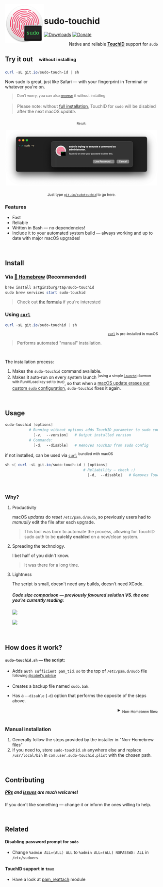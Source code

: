 <img height="128" src="res/icon.png" alt="Icon" align="left" />

# sudo-touchid

[![Downloads](https://img.shields.io/github/downloads/artginzburg/sudo-touchid/total?color=teal)](https://github.com/artginzburg/sudo-touchid/releases)
[![Donate](https://img.shields.io/badge/buy%20me%20a%20coffee-donate-white)](https://github.com/artginzburg/sudo-touchid?sponsor=1)

<div align="right">

Native and reliable [**TouchID**](https://support.apple.com/en-gb/guide/mac-help/mchl16fbf90a/mac) support for `sudo`

</div>

## Try it out <sub> &nbsp; <sup> &nbsp; without installing</sup></sub>

```powershell
curl -sL git.io/sudo-touch-id | sh
```

Now sudo is great, just like Safari — with your fingerprint in Terminal or whatever you're on.

> <sup>Don't worry, you can also [reverse](#usage) it without installing</sup>

> Please note: without [full installation](#install), TouchID for `sudo` will be disabled after the next macOS *update*.

<div align="center">

<sub><sub>Result:</sub></sub>

<img alt="Preview" src="./res/preview.png" width="500vmin" />

<sub>Just type <a href="https://git.io/sudotouchid"><code>git.io/sudotouchid</code></a> to go here.</sub>

</div>

### Features

- Fast
- Reliable
- Written in Bash — no dependencies!
- Include it to your automated system build — always working and up to date with major macOS upgrades!

<br />

## Install

### Via [🍺 Homebrew](https://brew.sh/) (Recommended)

```powershell
brew install artginzburg/tap/sudo-touchid
sudo brew services start sudo-touchid
```

> Check out [the formula](https://github.com/artginzburg/homebrew-tap/blob/main/Formula/sudo-touchid.rb) if you're interested

### Using [`curl`][curl]

```powershell
curl -sL git.io/sudo-touchid | sh
```

<div align="right"><sup>

[`curl`][curl] is pre-installed in macOS

</sup></div>

> Performs automated "manual" installation.
<br>

The installation process:
1. Makes the `sudo-touchid` command available.
2. Makes it auto-run on every system launch <sup>(using a simple [`launchd`](https://www.launchd.info) daemon with RunAtLoad key set to true)</sup>, so that when a [macOS update erases our custom `sudo` configuration](https://www.reddit.com/r/MacOS/comments/ey2g5h/etcauto_master_keeps_getting_reset_sonce_catalina/), `sudo-touchid` fixes it again.

<br />

## Usage

```ps1
sudo-touchid [options]
           # Running without options adds TouchID parameter to sudo configuration
             [-v,  --version]   # Output installed version
           # Commands:
             [-d,  --disable]   # Removes TouchID from sudo config
```

if not installed, can be used via [`curl`][curl] <sup>bundled with macOS</sup>

```ps1
sh <( curl -sL git.io/sudo-touch-id ) [options]
                                    # Reliability — check :)
                                      [-d,  --disable]   # Removes TouchID from sudo config
```

<br />

### Why?

1. Productivity

   macOS _updates_ do _reset_ `/etc/pam.d/sudo`, so previously users had to _manually_ edit the file after each upgrade.

   > This tool was born to automate the process, allowing for TouchID sudo auth to be **quickly enabled** on a new/clean system.

2. Spreading the technology.

   I bet half of you didn't know.

   > It was there for a long time.

3. Lightness

   The script is small, doesn't need any builds, doesn't need XCode.

   ##### Code size comparison — previously favoured solution VS. the one you're currently reading:

   [![](https://img.shields.io/github/languages/code-size/mattrajca/sudo-touchid?color=brown&label=mattrajca/sudo-touchid%20—%20code%20size)](https://github.com/mattrajca/sudo-touchid)

   ![](https://img.shields.io/github/languages/code-size/artginzburg/sudo-touchid?color=teal&label=artginzburg/sudo-touchid%20—%20code%20size)

<br />

## How does it work?

#### `sudo-touchid.sh` — the script:

- Adds `auth sufficient pam_tid.so` to the top of `/etc/pam.d/sudo` file <sup>following [@cabel's advice](https://twitter.com/cabel/status/931292107372838912)</sup>

- Creates a backup file named `sudo.bak`.

- Has a `--disable` (`-d`) option that performs the opposite of the steps above.

<details>
  <summary align="right"><sub>Non-Homebrew files:</sub></summary>
  <br />

#### `com.user.sudo-touchid.plist` — the property list (global daemon):

- Runs `sudo-touchid.sh` on system reload

  > Needed because any following macOS updates just wipe out our custom `sudo`.

#### `install.sh` — the installer:

- Saves `sudo-touchid.sh` as `/usr/local/bin/sudo-touchid` and gives it the permission to execute.

  > (yes, that also means you're able to run `sudo-touchid` from Terminal)

- Saves `com.user.sudo-touchid.plist` to `/Library/LaunchDaemons/` so that it's running on boot (requires root permission).
</details>

<br />

### Manual installation

1. Generally follow the steps provided by the installer in "Non-Homebrew files"
2. If you need to, store `sudo-touchid.sh` anywhere else and replace `/usr/local/bin` in `com.user.sudo-touchid.plist` with the chosen path.

<br />

## Contributing

##### [PRs](https://github.com/artginzburg/sudo-touchid/pulls) and [Issues](https://github.com/artginzburg/sudo-touchid/issues/new/choose) are much welcome!

If you don't like something — change it or inform the ones willing to help.

<br />

## Related

#### Disabling password prompt for `sudo`

- Change `%admin ALL=(ALL) ALL` to `%admin ALL=(ALL) NOPASSWD: ALL` in `/etc/sudoers`

#### TouchID support in `tmux`

- Have a look at [pam_reattach](https://github.com/fabianishere/pam_reattach) module

[curl]: https://curl.se
